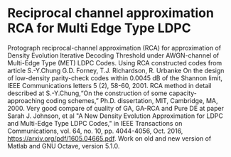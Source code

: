 # Reciprocal channel approximation RCA for Multi Edge Type LDPC
Protograph reciprocal-channel approximation (RCA) for approximation of Density Evolution Iterative Decoding Threshold under AWGN-channel of Multi-Edge Type (MET) LDPC Codes. Using RCA constructed codes from article S.-Y.Chung G.D. Forney, T.J. Richardson, R. Urbanke On the design of low-density parity-check codes within 0.0045 dB of the Shannon limit, IEEE Communications letters 5 (2), 58-60, 2001. RCA method in detail described at S.-Y.Chung,“On the construction of some capacity-approaching coding schemes,” Ph.D. dissertation, MIT, Cambridge, MA, 2000. Very good compare of quality of GA, GA-RCA and Pure DE at paper Sarah J. Johnson, et al "A New Density Evolution Approximation for LDPC and Multi-Edge Type LDPC Codes," in IEEE Transactions on Communications, vol. 64, no. 10, pp. 4044-4056, Oct. 2016, https://arxiv.org/pdf/1605.04665.pdf. Work on old and new version of Matlab and GNU Octave, version 5.1.0.
